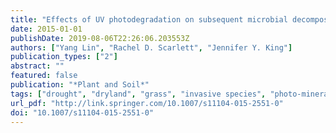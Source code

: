 ```yaml
---
title: "Effects of UV photodegradation on subsequent microbial decomposition of Bromus diandrus litter"
date: 2015-01-01
publishDate: 2019-08-06T22:26:06.203553Z
authors: ["Yang Lin", "Rachel D. Scarlett", "Jennifer Y. King"]
publication_types: ["2"]
abstract: ""
featured: false
publication: "*Plant and Soil*"
tags: ["drought", "dryland", "grass", "invasive species", "photo-mineralization", "photo-oxidation"]
url_pdf: "http://link.springer.com/10.1007/s11104-015-2551-0"
doi: "10.1007/s11104-015-2551-0"
---
```


